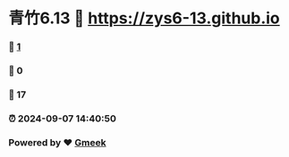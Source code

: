 # 青竹6.13 :link: https://zys6-13.github.io 
### :page_facing_up: [1](https://zys6-13.github.io/tag.html) 
### :speech_balloon: 0 
### :hibiscus: 17 
### :alarm_clock: 2024-09-07 14:40:50 
### Powered by :heart: [Gmeek](https://github.com/Meekdai/Gmeek)
